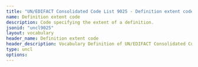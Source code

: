 ```yaml
---
title: "UN/EDIFACT Consolidated Code List 9025 - Definition extent code (20B) JSON-LD Vocabulary"
name: Definition extent code
description: Code specifying the extent of a definition.
jsonid: "uncl9025"
layout: vocabulary
header_name: Definition extent code
header_description: Vocabulary Definition of UN/EDIFACT Consolidated Code List 9025 - Definition extent code (20B) semantics in HTML format. JSON-LD format is available at [uncl9025.jsonld](/vocabulary/uncl9025.jsonld)
type: uncl
options:
---
```

